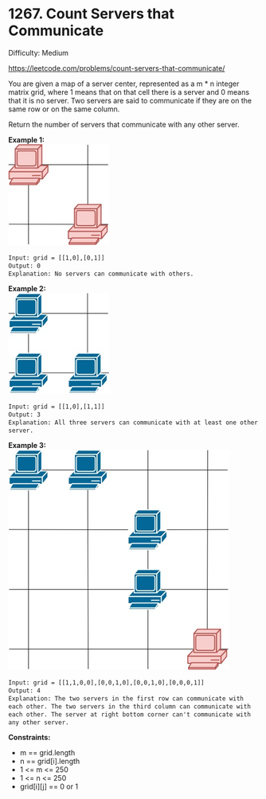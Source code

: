 # 1267. Count Servers that Communicate

Difficulty: Medium

https://leetcode.com/problems/count-servers-that-communicate/

You are given a map of a server center, represented as a m * n integer matrix grid, where 1 means that on that cell there is a server and 0 means that it is no server. Two servers are said to communicate if they are on the same row or on the same column.

Return the number of servers that communicate with any other server.

**Example 1:**  
![ex1](ex1.jpg)
```
Input: grid = [[1,0],[0,1]]
Output: 0
Explanation: No servers can communicate with others.
```

**Example 2:**  
![ex2](ex2.jpg)
```
Input: grid = [[1,0],[1,1]]
Output: 3
Explanation: All three servers can communicate with at least one other server.
```

**Example 3:**  
![ex3](ex3.jpg)
```
Input: grid = [[1,1,0,0],[0,0,1,0],[0,0,1,0],[0,0,0,1]]
Output: 4
Explanation: The two servers in the first row can communicate with each other. The two servers in the third column can communicate with each other. The server at right bottom corner can't communicate with any other server.
```

**Constraints:**

* m == grid.length
* n == grid[i].length
* 1 <= m <= 250
* 1 <= n <= 250
* grid[i][j] == 0 or 1
